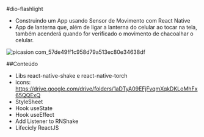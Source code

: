 #dio-flashlight

- Construindo um App usando Sensor de Movimento com React Native
- App de lanterna que, além de ligar a lanterna do celular ao tocar na tela, também acenderá quando for verificado o movimento de chacoalhar o celular. 

![picasion com_57de49ff1c958d79a513ec80e34638df](https://user-images.githubusercontent.com/54116971/168671889-223841c5-b123-4689-b213-87cb155f962b.gif)

##Conteúdo
- Libs react-native-shake e react-native-torch
- icons: https://drive.google.com/drive/folders/1aDTyA09EFjFvqmXqkDKLoMhFx65QQExQ
- StyleSheet
- Hook useState
- Hook useEffect
- Add Listener to RNShake
- Lifecicly ReactJS
  
